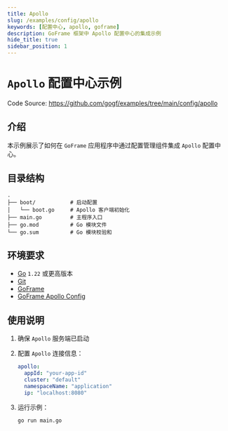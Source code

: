 ```yaml
---
title: Apollo
slug: /examples/config/apollo
keywords: [配置中心, apollo, goframe]
description: GoFrame 框架中 Apollo 配置中心的集成示例
hide_title: true
sidebar_position: 1
---
```


# `Apollo` 配置中心示例

Code Source: https://github.com/gogf/examples/tree/main/config/apollo


## 介绍

本示例展示了如何在 `GoFrame` 应用程序中通过配置管理组件集成 `Apollo` 配置中心。


## 目录结构

```text
.
├── boot/           # 启动配置
│   └── boot.go     # Apollo 客户端初始化
├── main.go         # 主程序入口
├── go.mod          # Go 模块文件
└── go.sum          # Go 模块校验和
```

## 环境要求

- [Go](https://golang.org/dl/) `1.22` 或更高版本
- [Git](https://git-scm.com/downloads)
- [GoFrame](https://goframe.org)
- [GoFrame Apollo Config](https://github.com/gogf/gf/tree/master/contrib/config/apollo)

## 使用说明

1. 确保 `Apollo` 服务端已启动

2. 配置 `Apollo` 连接信息：
   ```yaml
   apollo:
     appId: "your-app-id"
     cluster: "default"
     namespaceName: "application"
     ip: "localhost:8080"
   ```

3. 运行示例：
   ```bash
   go run main.go
   ```
